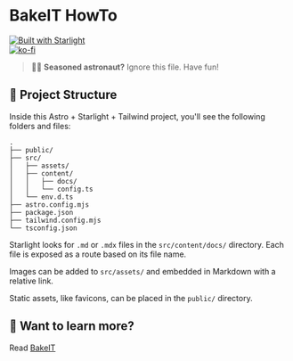 # BakeIT HowTo

[![Built with Starlight](https://astro.badg.es/v2/built-with-starlight/tiny.svg)](https://starlight.astro.build)  
[![ko-fi](https://ko-fi.com/img/githubbutton_sm.svg)](https://ko-fi.com/C0C6V10QN)

> 🧑‍🚀 **Seasoned astronaut?** Ignore this file. Have fun!

## 🚀 Project Structure

Inside this Astro + Starlight + Tailwind project, you'll see the following folders and files:

```
.
├── public/
├── src/
│   ├── assets/
│   ├── content/
│   │   ├── docs/
│   │   └── config.ts
│   └── env.d.ts
├── astro.config.mjs
├── package.json
├── tailwind.config.mjs
└── tsconfig.json
```

Starlight looks for `.md` or `.mdx` files in the `src/content/docs/` directory. Each file is exposed as a route based on its file name.

Images can be added to `src/assets/` and embedded in Markdown with a relative link.

Static assets, like favicons, can be placed in the `public/` directory.

## 👀 Want to learn more?

Read [BakeIT](https://bakeit.dev/)
